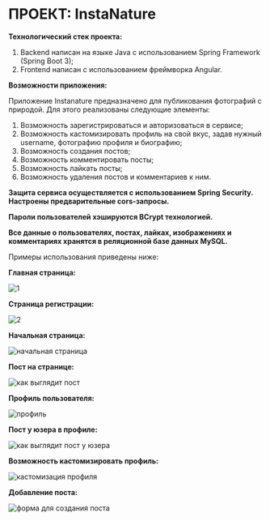 # ПРОЕКТ: InstaNature 

**Технологический стек проекта:**
1) Backend написан на языке Java с использованием Spring Framework (Spring Boot 3);
2) Frontend написан с использованием фреймворка Angular.

**Возможности приложения:**

Приложение Instanature предназначено для публикования фотографий с природой. Для этого реализованы следующие элементы:
1) Возможность зарегистрироваться и авторизоваться в сервисе;
2) Возможность кастомизировать профиль на свой вкус, задав нужный username, фотографию профиля и биографию;
3) Возможность создания постов;
4) Возможность комментировать посты;
5) Возможность лайкать посты;
6) Возможность удаления постов и комментариев к ним.

**Защита сервиса осуществляется с использованием Spring Security. Настроены предварительные cors-запросы.**

**Пароли пользователей хэшируются BCrypt технологией.**

**Все данные о пользователях, постах, лайках, изображениях и комментариях хранятся в реляционной базе данных MySQL.**

Примеры использования приведены ниже:

**Главная страница:**

![1](https://user-images.githubusercontent.com/113772550/226140052-58b166a6-4d15-4165-bbb7-738c5f77ea4d.png)

**Страница регистрации:**

![2](https://user-images.githubusercontent.com/113772550/226140074-8a194c1a-1fb5-4420-83c3-24e050b66042.png)

**Начальная страница:**

![начальная страница](https://user-images.githubusercontent.com/113772550/226140078-2f114beb-53bb-41e2-bb2c-8d2bce839cb4.png)

**Пост на странице:**

![как выглядит пост](https://user-images.githubusercontent.com/113772550/226140076-bdb42b7f-f0f7-4027-b3a8-f5848dbd3672.png)

**Профиль пользователя:**

![профиль](https://user-images.githubusercontent.com/113772550/226140079-82f25480-a042-4ae0-b71a-f06e0ef163d9.png)

**Пост у юзера в профиле:**

![как выглядит пост у юзера](https://user-images.githubusercontent.com/113772550/226140075-7881109f-dc41-4567-9c86-9e34c6d8800e.png)

**Возможность кастомизировать профиль:**

![кастомизация профиля](https://user-images.githubusercontent.com/113772550/226140077-a35c832c-0112-4126-abdf-f6e86d3ae284.png)

**Добавление поста:**

![форма для создания поста](https://user-images.githubusercontent.com/113772550/226140080-de1fa301-c796-4951-a608-270c781a3aad.png)


